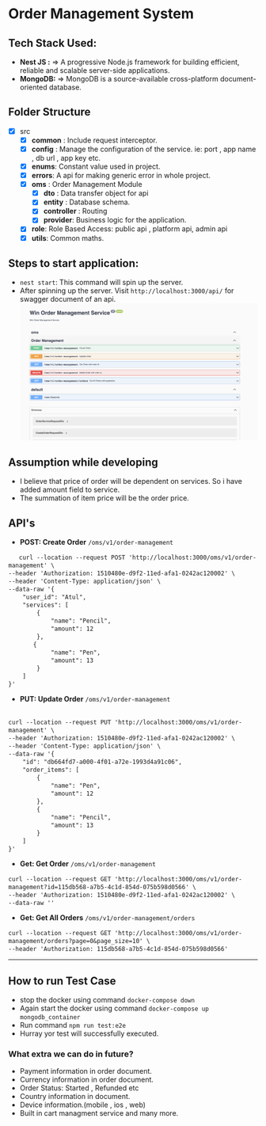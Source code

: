 # Order Management System

## Tech Stack Used:

- **Nest JS :** => A progressive Node.js framework for building efficient, reliable and scalable server-side applications.
- **MongoDB:** => MongoDB is a source-available cross-platform document-oriented database.

## Folder Structure

- [X] src
    - [X] **common** : Include request interceptor.
    - [X] **config** : Manage the configuration of the service. ie: port , app name , db url , app key etc.
    - [X] **enums**: Constant value used in project.
    - [X] **errors**: A api for making generic error in whole project.
    - [X] **oms** : Order Management Module
        - [X] **dto** : Data transfer object for api
        - [X] **entity** : Database schema.
        - [X] **controller** : Routing
        - [X] **provider**: Business logic for the application.
    - [X] **role**: Role Based Access: public api , platform api, admin api
    - [X] **utils**: Common maths.

## Steps to start application:
 - `nest start`: This command will spin up the server.
 - After spinning up the server. Visit `http://localhost:3000/api/` for swagger document of an api.
![alt text](images/win.png)

## Assumption while developing
- I believe that price of order will be dependent on services. So i have added amount field to service.
- The summation of item price will be the order price.

## API's

- **POST: Create Order** `/oms/v1/order-management`

```curl
   curl --location --request POST 'http://localhost:3000/oms/v1/order-management' \
--header 'Authorization: 1510480e-d9f2-11ed-afa1-0242ac120002' \
--header 'Content-Type: application/json' \
--data-raw '{
    "user_id": "Atul",
    "services": [
        {
            "name": "Pencil",
            "amount": 12
        },
       {
            "name": "Pen",
            "amount": 13
        }
    ]
}'

```

- **PUT: Update Order** `/oms/v1/order-management`

```curl

curl --location --request PUT 'http://localhost:3000/oms/v1/order-management' \
--header 'Authorization: 1510480e-d9f2-11ed-afa1-0242ac120002' \
--header 'Content-Type: application/json' \
--data-raw '{
    "id": "db664fd7-a000-4f01-a72e-1993d4a91c06",
    "order_items": [
        {
            "name": "Pen",
            "amount": 12
        },
        {
            "name": "Pencil",
            "amount": 13
        }
    ]
}'

```

- **Get: Get Order** `/oms/v1/order-management`

```curl
curl --location --request GET 'http://localhost:3000/oms/v1/order-management?id=115db568-a7b5-4c1d-854d-075b598d0566' \
--header 'Authorization: 1510480e-d9f2-11ed-afa1-0242ac120002' \
--data-raw ''

```

- **Get: Get All Orders** `/oms/v1/order-management/orders`

```curl
curl --location --request GET 'http://localhost:3000/oms/v1/order-management/orders?page=0&page_size=10' \
--header 'Authorization: 115db568-a7b5-4c1d-854d-075b598d0566'
```

***


## How to run Test Case
 
- stop the docker using command `docker-compose down`
- Again start the docker using command `docker-compose up mongodb_container`
- Run command `npm run test:e2e` 
- Hurray yor test will successfully executed.

###  What extra we can do in future?

- Payment information in order document.
- Currency information in order document.
- Order Status: Started , Refunded etc
- Country information in document.
- Device information.(mobile , ios , web)
- Built in cart managment service and many more.
